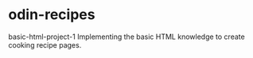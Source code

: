 # odin-recipes
basic-html-project-1
Implementing the basic HTML knowledge to create cooking recipe pages.
